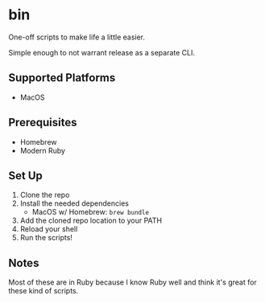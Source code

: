 # bin

One-off scripts to make life a little easier.

Simple enough to not warrant release as a separate CLI.

## Supported Platforms

- MacOS

## Prerequisites

- Homebrew
- Modern Ruby

## Set Up

1. Clone the repo
2. Install the needed dependencies
    - MacOS w/ Homebrew: `brew bundle`
3. Add the cloned repo location to your PATH
4. Reload your shell
5. Run the scripts!

## Notes

Most of these are in Ruby because I know Ruby well and think it's great for these kind of scripts.
